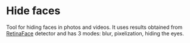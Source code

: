 # Hide faces

Tool for hiding faces in photos and videos. It uses results obtained from [RetinaFace](https://github.com/biubug6/Pytorch_Retinaface) 
detector and has 3 modes: blur, pixelization, hiding the eyes.


